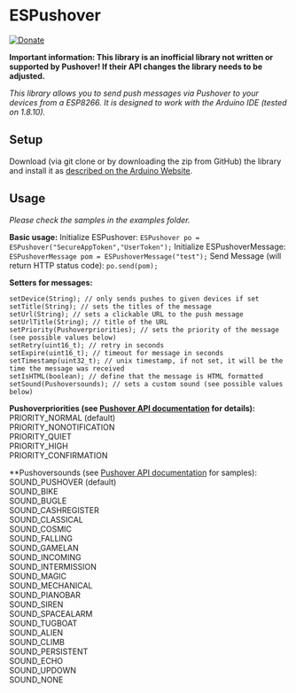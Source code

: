 # ESPushover
[![Donate](https://img.shields.io/badge/donate-PayPal-brightgreen.svg)](https://www.paypal.com/cgi-bin/webscr?cmd=_s-xclick&hosted_button_id=5654A67GA3GHA)

**Important information: This library is an inofficial library not written or supported by Pushover! If their API changes the library needs to be adjusted.**

*This library allows you to send push messages via Pushover to your devices from a ESP8266. It is designed to work with the Arduino IDE (tested on 1.8.10).*

## Setup
Download (via git clone or by downloading the zip from GitHub) the library and install it as [described on the Arduino Website](https://www.arduino.cc/en/Guide/Libraries).

## Usage
*Please check the samples in the examples folder.*

**Basic usage:**
Initialize ESPushover: `ESPushover po = ESPushover("SecureAppToken","UserToken");`
Initialize ESPushoverMessage: `ESPushoverMessage pom = ESPushoverMessage("test");`
Send Message (will return HTTP status code): `po.send(pom);`

**Setters for messages:**
```
setDevice(String); // only sends pushes to given devices if set
setTitle(String); // sets the titles of the message
setUrl(String); // sets a clickable URL to the push message
setUrlTitle(String); // title of the URL
setPriority(Pushoverpriorities); // sets the priority of the message (see possible values below)
setRetry(uint16_t); // retry in seconds
setExpire(uint16_t); // timeout for message in seconds
setTimestamp(uint32_t); // unix timestamp, if not set, it will be the time the message was received
setIsHTML(boolean); // define that the message is HTML formatted
setSound(Pushoversounds); // sets a custom sound (see possible values below)
```
**Pushoverpriorities (see [Pushover API documentation](https://pushover.net/api#priority) for details):**  
PRIORITY_NORMAL (default)  
PRIORITY_NONOTIFICATION  
PRIORITY_QUIET  
PRIORITY_HIGH  
PRIORITY_CONFIRMATION  

**Pushoversounds (see [Pushover API documentation](https://pushover.net/api#sounds) for samples):  
SOUND_PUSHOVER (default)  
SOUND_BIKE  
SOUND_BUGLE  
SOUND_CASHREGISTER  
SOUND_CLASSICAL  
SOUND_COSMIC  
SOUND_FALLING  
SOUND_GAMELAN  
SOUND_INCOMING  
SOUND_INTERMISSION  
SOUND_MAGIC  
SOUND_MECHANICAL  
SOUND_PIANOBAR  
SOUND_SIREN  
SOUND_SPACEALARM  
SOUND_TUGBOAT  
SOUND_ALIEN  
SOUND_CLIMB  
SOUND_PERSISTENT  
SOUND_ECHO  
SOUND_UPDOWN  
SOUND_NONE  